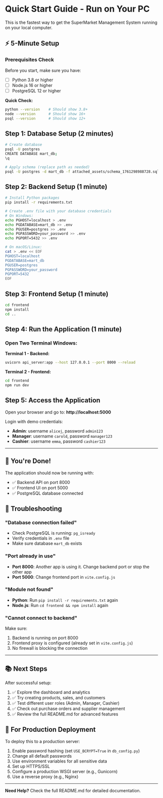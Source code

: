 # Quick Start Guide - Run on Your PC

This is the fastest way to get the SuperMarket Management System running on your local computer.

## ⚡ 5-Minute Setup

### Prerequisites Check
Before you start, make sure you have:
- [ ] Python 3.8 or higher
- [ ] Node.js 16 or higher
- [ ] PostgreSQL 12 or higher

**Quick Check:**
```bash
python --version    # Should show 3.8+
node --version      # Should show 16+
psql --version      # Should show 12+
```

## Step 1: Database Setup (2 minutes)

```bash
# Create database
psql -U postgres
CREATE DATABASE mart_db;
\q

# Apply schema (replace path as needed)
psql -U postgres -d mart_db -f attached_assets/schema_1761298988728.sql
```

## Step 2: Backend Setup (1 minute)

```bash
# Install Python packages
pip install -r requirements.txt

# Create .env file with your database credentials
# On Windows:
echo PGHOST=localhost > .env
echo PGDATABASE=mart_db >> .env
echo PGUSER=postgres >> .env
echo PGPASSWORD=your_password >> .env
echo PGPORT=5432 >> .env

# On macOS/Linux:
cat > .env << EOF
PGHOST=localhost
PGDATABASE=mart_db
PGUSER=postgres
PGPASSWORD=your_password
PGPORT=5432
EOF
```

## Step 3: Frontend Setup (1 minute)

```bash
cd frontend
npm install
cd ..
```

## Step 4: Run the Application (1 minute)

### Open Two Terminal Windows:

**Terminal 1 - Backend:**
```bash
uvicorn api_server:app --host 127.0.0.1 --port 8000 --reload
```

**Terminal 2 - Frontend:**
```bash
cd frontend
npm run dev
```

## Step 5: Access the Application

Open your browser and go to: **http://localhost:5000**

Login with demo credentials:
- **Admin**: username `alicej`, password `admin123`
- **Manager**: username `carold`, password `manager123`
- **Cashier**: username `emma`, password `cashier123`

---

## 🎉 You're Done!

The application should now be running with:
- ✅ Backend API on port 8000
- ✅ Frontend UI on port 5000
- ✅ PostgreSQL database connected

## 🔧 Troubleshooting

### "Database connection failed"
- Check PostgreSQL is running: `pg_isready`
- Verify credentials in `.env` file
- Make sure database `mart_db` exists

### "Port already in use"
- **Port 8000**: Another app is using it. Change backend port or stop the other app
- **Port 5000**: Change frontend port in `vite.config.js`

### "Module not found"
- **Python**: Run `pip install -r requirements.txt` again
- **Node.js**: Run `cd frontend && npm install` again

### "Cannot connect to backend"
Make sure:
1. Backend is running on port 8000
2. Frontend proxy is configured (already set in `vite.config.js`)
3. No firewall is blocking the connection

---

## 📚 Next Steps

After successful setup:
1. ✅ Explore the dashboard and analytics
2. ✅ Try creating products, sales, and customers
3. ✅ Test different user roles (Admin, Manager, Cashier)
4. ✅ Check out purchase orders and supplier management
5. ✅ Review the full README.md for advanced features

## 🚀 For Production Deployment

To deploy this to a production server:
1. Enable password hashing (set `USE_BCRYPT=True` in `db_config.py`)
2. Change all default passwords
3. Use environment variables for all sensitive data
4. Set up HTTPS/SSL
5. Configure a production WSGI server (e.g., Gunicorn)
6. Use a reverse proxy (e.g., Nginx)

---

**Need Help?** Check the full README.md for detailed documentation.
